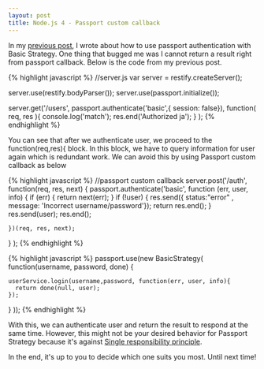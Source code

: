 ```yaml
---
layout: post
title: Node.js 4 - Passport custom callback
---
```


In my [previous post](http://pongsakornsemsuwan.github.io/2015/02/06/restify-with-passport/), I wrote about how to use passport authentication with Basic Strategy. One thing that bugged me was I cannot return a result right from passport callback.
Below is the code from my previous post.

{% highlight javascript %}
//server.js
var server = restify.createServer();

server.use(restify.bodyParser());
server.use(passport.initialize());

server.get('/users',
  passport.authenticate('basic',{ session: false}),
  function( req, res ){
      console.log('match');
      res.end('Authorized ja');
  }
);
{% endhighlight %}

You can see that after we authenticate user, we proceed to the function(req,res){ block. In this block, we have to query information for user again which is redundant work.
We can avoid this by using Passport custom callback as below

{% highlight javascript %}
//passport custom callback
server.post('/auth',
  function(req, res, next) {
    passport.authenticate('basic', function (err, user, info) {
      if (err) {
        return next(err);
      }
      if (!user) {
        res.send({ status:"error" , message: 'Incorrect username/password'});
        return res.end();
      }
      res.send(user);
      res.end();

    })(req, res, next);
  }
);
{% endhighlight %}

{% highlight javascript %}
passport.use(new BasicStrategy(
  function(username, password, done) {

    userService.login(username,password, function(err, user, info){
      return done(null, user);
    });
  }
));
{% endhighlight %}

With this, we can authenticate user and return the result to respond at the same time.
However, this might not be your desired behavior for Passport Strategy because it's against [Single responsibility principle](http://en.wikipedia.org/wiki/Single_responsibility_principle).

In the end, it's up to you to decide which one suits you most.
Until next time!